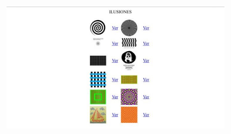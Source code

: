 [![Cap ejer 6](capEjer6.jpg)](https://jotaaloud.github.io/Desarrollo_aplicaciones_multiplataforma/1DAM/Lenguaje%20de%20marcas%20(web)/Primer%20trimestre/Ejercicios_Hoja_2/ejercicio_06/ejercicio_06.html)
